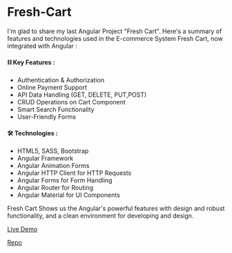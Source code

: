 # Fresh-Cart
I'm glad to share my last Angular Project "Fresh Cart".
Here's a summary of features and technologies used in the E-commerce System Fresh Cart, now integrated with Angular :

#### ⛓ Key Features :
- Authentication & Authorization
- Online Payment Support
- API Data Handling (GET, DELETE, PUT,POST)
- CRUD Operations on Cart Component
- Smart Search Functionality
- User-Friendly Forms
  
#### 🛠 Technologies :
- HTML5, SASS, Bootstrap
- Angular Framework
- Angular Animation Forms
- Angular HTTP Client for HTTP Requests
- Angular Forms for Form Handling
- Angular Router for Routing
- Angular Material for UI Components

Fresh Cart Shows us the Angular's powerful features with design and robust functionality, and a clean environment for developing and design.

[Live Demo](https://mahmoudismail2000.github.io/Fresh-Cart)

[Repo](https://github.com/mahmoudismail2000/Fresh-Cart)





